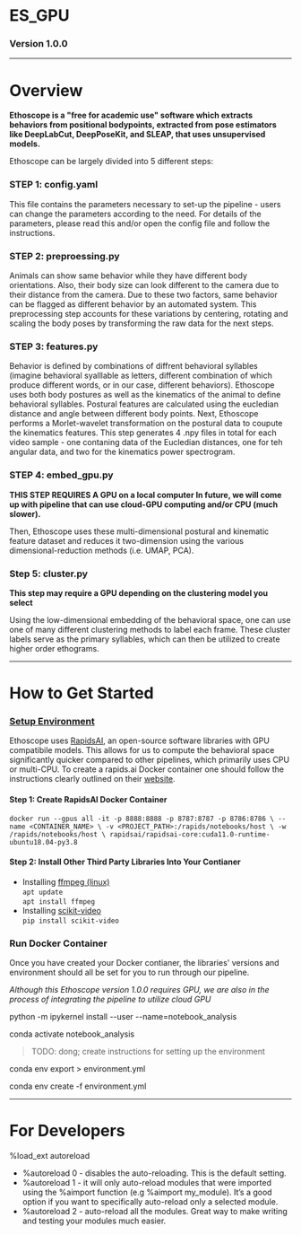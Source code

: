 # ES_GPU
### Version 1.0.0
---
# Overview
**Ethoscope is a "free for academic use" software which extracts behaviors from positional bodypoints, extracted from pose estimators like DeepLabCut, DeepPoseKit, and SLEAP, that uses unsupervised models.** 

Ethoscope can be largely divided into 5 different steps:

### STEP 1: config.yaml
This file contains the parameters necessary to set-up the pipeline - users can change the parameters according to the need. For details of the parameters, please read this and/or open the config file and follow the instructions.

### STEP 2: preproessing.py
Animals can show same behavior while they have different body orientations. Also, their body size can look different to the camera due to their distance from the camera. Due to these two factors, same behavior can be flagged as different behavior by an automated system. This preprocessing step accounts for these variations by centering, rotating and scaling the body poses by transforming the raw data for the next steps.

### STEP 3: features.py
Behavior is defined by combinations of diffrent behavioral syllables (imagine behavioral syalllable as letters, different combination of which produce different words, or in our case, different behaviors). Ethoscope uses both body postures as well as the kinematics of the animal to define behavioral syllables. Postural features are calculated using the eucledian distance and angle between different body points. Next, Ethoscope performs a Morlet-wavelet transformation on the postural data to coupute the kinematics features. This step generates 4 .npy files in total for each video sample - one contaning data of the Eucledian distances, one for teh angular data, and two for the kinematics power spectrogram.

### STEP 4: embed_gpu.py
**THIS STEP REQUIRES A GPU on a local computer In future, we will come up with pipeline that can use cloud-GPU computing and/or CPU (much slower).**

Then, Ethoscope uses these multi-dimensional postural and kinematic feature dataset and reduces it two-dimension using the various dimensional-reduction methods (i.e. UMAP, PCA).

### Step 5: cluster.py
**This step may require a GPU depending on the clustering model you select**

Using the low-dimensional embedding of the behavioral space, one can use one of many different clustering methods to label each frame. These cluster labels serve as the primary syllables, which can then be utilized to create higher order ethograms.

---
# How to Get Started
### <u>Setup Environment</u>
Ethoscope uses [RapidsAI](https://rapids.ai/), an open-source software libraries with GPU compatibile models. This allows for us to compute the behavioral space significantly quicker compared to other pipelines, which primarily uses CPU or multi-CPU. To create a rapids.ai Docker container one should follow the instructions clearly outlined on their [website](https://rapids.ai/start.html).
#### Step 1: Create RapidsAI Docker Container
`docker run --gpus all -it -p 8888:8888 -p 8787:8787 -p 8786:8786 \
   --name <CONTAINER_NAME> \
   -v <PROJECT_PATH>:/rapids/notebooks/host \
   -w /rapids/notebooks/host \
    rapidsai/rapidsai-core:cuda11.0-runtime-ubuntu18.04-py3.8`   
#### Step 2: Install Other Third Party Libraries Into Your Contianer
* Installing [ffmpeg (linux)](https://linuxize.com/post/how-to-install-ffmpeg-on-ubuntu-18-04/)   
`apt update`   
`apt install ffmpeg`   
* Installing [scikit-video](http://www.scikit-video.org/stable/)   
`pip install scikit-video`

### Run Docker Container
Once you have created your Docker contianer, the libraries' versions and environment should all be set for you to run through our pipeline.

*Although this Ethoscope version 1.0.0 requires GPU, we are also in the process of integrating the pipeline to utilize cloud GPU*

python -m ipykernel install --user --name=notebook_analysis

conda activate notebook_analysis

> TODO: dong; create instructions for setting up the environment

conda env export > environment.yml

conda env create -f environment.yml


---
# For Developers

%load_ext autoreload

* %autoreload 0 - disables the auto-reloading. This is the default setting.
* %autoreload 1 - it will only auto-reload modules that were imported using the %aimport function (e.g %aimport my_module). It’s a good option if you want to specifically auto-reload only a selected module.
* %autoreload 2 - auto-reload all the modules. Great way to make writing and testing your modules much easier.






